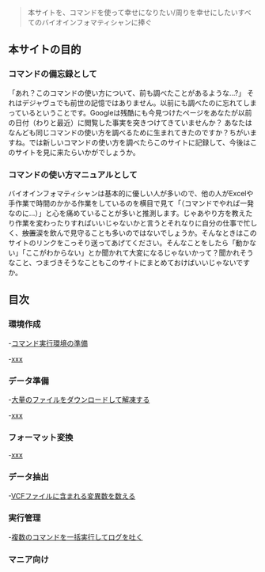 > 本サイトを、コマンドを使って幸せになりたい/周りを幸せにしたいすべてのバイオインフォマティシャンに捧ぐ

## 本サイトの目的
### コマンドの備忘録として
「あれ？このコマンドの使い方について、前も調べたことがあるような...?」
それはデジャヴュでも前世の記憶ではありません。以前にも調べたのに忘れてしまっているということです。Googleは残酷にも今見つけたページをあなたが以前の日付（わりと最近）に閲覧した事実を突きつけてきていませんか？
あなたはなんども同じコマンドの使い方を調べるために生まれてきたのですか？ちがいますね。では新しいコマンドの使い方を調べたらこのサイトに記録して、今後はこのサイトを見に来たらいかがでしょうか。

### コマンドの使い方マニュアルとして
バイオインフォマティシャンは基本的に優しい人が多いので、他の人がExcelや手作業で時間のかかる作業をしているのを横目で見て「（コマンドでやれば一発なのに...）」と心を痛めていることが多いと推測します。じゃあやり方を教えたり作業を変わったりすればいいじゃないかと言うとそれなりに自分の仕事で忙しく、~~放置~~涙を飲んで見守ることも多いのではないでしょうか。そんなときはこのサイトのリンクをこっそり送ってあげてください。そんなことをしたら「動かない」「ここがわからない」とか聞かれて大変になるじゃないかって？聞かれそうなこと、つまづきそうなこともこのサイトにまとめておけばいいじゃないですか。

## 目次
### 環境作成
-[コマンド実行環境の準備]()

-[xxx]()

### データ準備
-[大量のファイルをダウンロードして解凍する]()

-[xxx]()

### フォーマット変換
-[xxx]()

### データ抽出
-[VCFファイルに含まれる変異数を数える]()

### 実行管理
-[複数のコマンドを一括実行してログを吐く]()

### マニア向け
